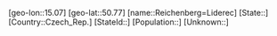 ﻿---
location: [50.77,15.07]
type: City
tags:
- geo/City


SpocWebEntityId: 33687
isDeleted: false
confidential: public

---
[geo-lon::15.07]
[geo-lat::50.77]
[name::Reichenberg=Liderec]
[State::]
[Country::Czech_Rep.]
[StateId::]
[Population::]
[Unknown::]


